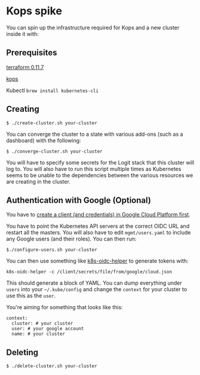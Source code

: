 # Kops spike

You can spin up the infrastructure required for Kops and a new cluster inside it with:

## Prerequisites

[terraform 0.11.7](https://releases.hashicorp.com/terraform/0.11.7/terraform_0.11.7_darwin_amd64.zip)

[kops](https://github.com/kubernetes/kops/releases/download/1.9.2/kops-darwin-amd64)

Kubectl `brew install kubernetes-cli`

## Creating

```
$ ./create-cluster.sh your-cluster
```

You can converge the cluster to a state with various add-ons (such as a dashboard) with the following:

```
$ ./converge-cluster.sh your-cluster
```

You will have to specify some secrets for the Logit stack that this cluster will log to. You will also have to run this script multiple times as Kubernetes seems to be unable to the dependencies between the various resources we are creating in the cluster.

## Authentication with Google (Optional)

You have to [create a client (and credentials) in Google Cloud Platform first](https://cloud.google.com/community/tutorials/cloud-functions-oauth-gmail).

You have to point the Kubernetes API servers at the correct OIDC URL and restart all the masters. You will also have to edit `mgmt/users.yaml` to include any Google users (and their roles). You can then run:

```
$./configure-users.sh your-cluster
```

You can then use something like [k8s-oidc-helper](https://github.com/micahhausler/k8s-oidc-helper) to generate tokens with:

```
k8s-oidc-helper -c /client/secrets/file/from/google/cloud.json
```

This should generate a block of YAML. You can dump everything under `users` into your `~/.kube/config` and change the `context` for your cluster to use this as the `user`.

You're aiming for something that looks like this:

```
context:
  cluster: # your cluster
  user: # your google account
  name: # your cluster
```

## Deleting

```
$ ./delete-cluster.sh your-cluster
```
